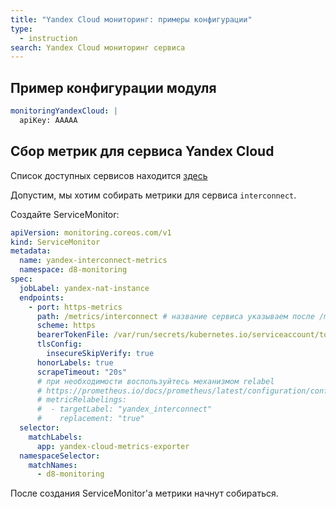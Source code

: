 ```yaml
---
title: "Yandex Cloud мониторинг: примеры конфигурации"
type:
  - instruction
search: Yandex Cloud мониторинг сервиса
---
```


## Пример конфигурации модуля

```yaml
monitoringYandexCloud: |
  apiKey: AAAAA
```

## Сбор метрик для сервиса Yandex Cloud

Список доступных сервисов находится [здесь](https://cloud.yandex.ru/docs/monitoring/operations/metric/prometheusExport)

Допустим, мы хотим собирать метрики для сервиса `interconnect`.

Создайте ServiceMonitor:   
```yaml
apiVersion: monitoring.coreos.com/v1
kind: ServiceMonitor
metadata:
  name: yandex-interconnect-metrics
  namespace: d8-monitoring
spec:
  jobLabel: yandex-nat-instance
  endpoints:
    - port: https-metrics
      path: /metrics/interconnect # название сервиса указываем после /metrics/
      scheme: https
      bearerTokenFile: /var/run/secrets/kubernetes.io/serviceaccount/token
      tlsConfig:
        insecureSkipVerify: true
      honorLabels: true
      scrapeTimeout: "20s"
      # при необходимости воспользуйтесь механизмом relabel
      # https://prometheus.io/docs/prometheus/latest/configuration/configuration/#relabel_config
      # metricRelabelings:
      #  - targetLabel: "yandex_interconnect"
      #    replacement: "true"
  selector:
    matchLabels:
      app: yandex-cloud-metrics-exporter
  namespaceSelector:
    matchNames:
      - d8-monitoring
```

После создания ServiceMonitor'а метрики начнут собираться.
